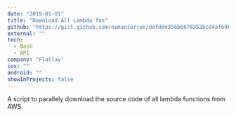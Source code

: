 ```yaml
---
date: "2019-01-01"
title: "Download All Lambda fns"
github: "https://gist.github.com/nemaniarjun/defdde356b6678352bcd4af69b7fe529"
external: ""
tech:
  - Bash
  - API
company: "Flatlay"
ios: ""
android: ""
showInProjects: false
---
```


A script to parallely download the source code of all lambda functions from AWS.
